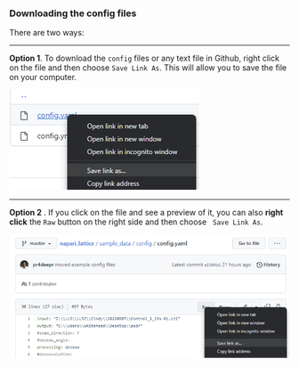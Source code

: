 ### Downloading the config files

There are two ways:
***************
**Option 1**. To download the `config` files or any text file in Github, right click on the file and then choose `Save Link As`. This will allow you to save the file on your computer.

![config_save_1](https://github.com/BioimageAnalysisCoreWEHI/napari_lattice/blob/master/resources/misc/save_config_right_click_file.png)

***************
**Option 2** . If you click on the file and see a preview of it, you can also **right click** the `Raw` button on the right side and then choose ` Save Link As`. 

![config_save_1](https://github.com/BioimageAnalysisCoreWEHI/napari_lattice/blob/master/resources/misc/save_config_right_click_raw.png)

